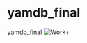 # yamdb_final
yamdb_final
![Work+](https://github.com/github/docs/actions/workflows/yamdb_workflow.yml/badge.svg)
